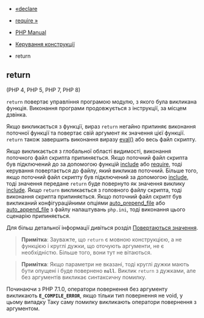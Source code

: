 - [«declare](control-structures.declare.md)
- [require »](function.require.md)

- [PHP Manual](index.md)
- [Керування конструкції](language.control-structures.md)
- return

## return

(PHP 4, PHP 5, PHP 7, PHP 8)

`return` повертає управління програмою модулю, з якого була
викликана функція. Виконання програми продовжується з інструкції,
за місцем дзвінка.

Якщо викликається з функції, вираз `return` негайно припиняє
виконання поточної функції та повертає свій аргумент як значення
цієї функції. `return` також завершить виконання виразу
[eval()](function.eval.md) або весь файл скрипту.

Якщо викликається з глобальної області видимості, виконання поточного
файл скрипта припиняється. Якщо поточний файл скрипта був підключений до
за допомогою функцій [include](function.include.md) або
[require](function.require.md), тоді керування повертається до файлу,
який викликав поточний. Більше того, якщо поточний файл скрипту був
підключений за допомогою [include](function.include.md), тоді значення
передане `return` буде повернуто як значення виклику
[include](function.include.md). Якщо `return` викликається з головного
файлу скрипта, тоді виконання скрипта припиняється. Якщо поточний файл
скрипт був викликаний конфігураційними опціями
[auto_prepend_file](ini.core.md#ini.auto-prepend-file) або
[auto_append_file](ini.core.md#ini.auto-append-file) з файлу налаштувань
`php.ini`, тоді виконання цього сценарію припиняється.

Для більш детальної інформації дивіться розділ [Повертаються
значення](functions.returning-values.md).

> **Примітка**: Зауважте, що `return` є мовною конструкцією,
> а не функцією і круглі дужки, що оточують аргументи, не є
> необхідністю. Більше того, вони тут не вітаються.

> **Примітка**: Якщо параметри не вказані, тоді круглі дужки мають
> бути опущені і буде повернено **`null`**. Виклик `return` з дужками,
> але без аргументів викликає синтаксичну помилку.

Починаючи з PHP 7.1.0, оператори повернення без аргументу викликають
**`E_COMPILE_ERROR`**, якщо тільки тип повернення не void, у цьому випадку
Таку саму помилку викликають оператори повернення з аргументом.
